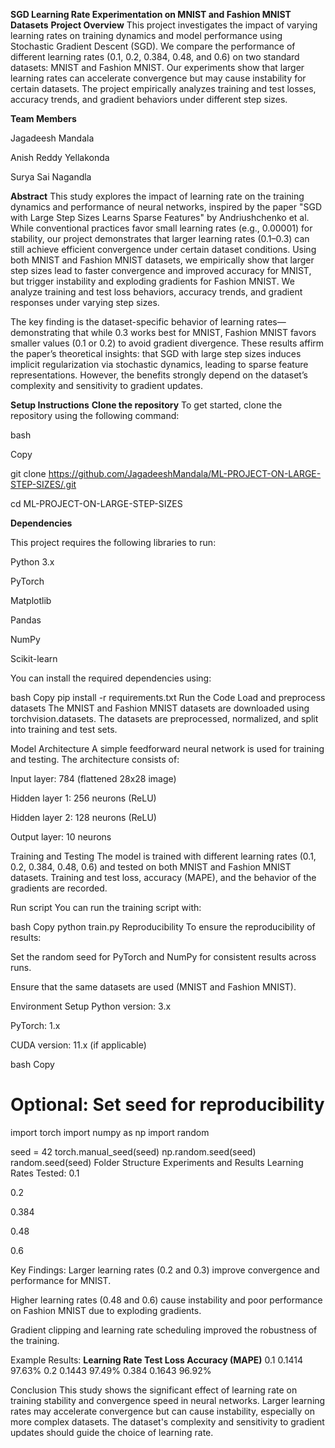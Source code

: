 **SGD Learning Rate Experimentation on MNIST and Fashion MNIST Datasets**
**Project Overview**
This project investigates the impact of varying learning rates on training dynamics and model performance using Stochastic Gradient Descent (SGD). We compare the performance of different learning rates (0.1, 0.2, 0.384, 0.48, and 0.6) on two standard datasets: MNIST and Fashion MNIST. Our experiments show that larger learning rates can accelerate convergence but may cause instability for certain datasets. The project empirically analyzes training and test losses, accuracy trends, and gradient behaviors under different step sizes.

**Team Members**

Jagadeesh Mandala

Anish Reddy Yellakonda

Surya Sai Nagandla

**Abstract**
This study explores the impact of learning rate on the training dynamics and performance of neural networks, inspired by the paper "SGD with Large Step Sizes Learns Sparse Features" by Andriushchenko et al. While conventional practices favor small learning rates (e.g., 0.00001) for stability, our project demonstrates that larger learning rates (0.1–0.3) can still achieve efficient convergence under certain dataset conditions. Using both MNIST and Fashion MNIST datasets, we empirically show that larger step sizes lead to faster convergence and improved accuracy for MNIST, but trigger instability and exploding gradients for Fashion MNIST. We analyze training and test loss behaviors, accuracy trends, and gradient responses under varying step sizes.

The key finding is the dataset-specific behavior of learning rates—demonstrating that while 0.3 works best for MNIST, Fashion MNIST favors smaller values (0.1 or 0.2) to avoid gradient divergence. These results affirm the paper’s theoretical insights: that SGD with large step sizes induces implicit regularization via stochastic dynamics, leading to sparse feature representations. However, the benefits strongly depend on the dataset’s complexity and sensitivity to gradient updates.

**Setup Instructions**
**Clone the repository**
To get started, clone the repository using the following command:

bash

Copy

git clone https://github.com/JagadeeshMandala/ML-PROJECT-ON-LARGE-STEP-SIZES/.git

cd ML-PROJECT-ON-LARGE-STEP-SIZES

**Dependencies**

This project requires the following libraries to run:

Python 3.x

PyTorch

Matplotlib

Pandas

NumPy

Scikit-learn

You can install the required dependencies using:

bash
Copy
pip install -r requirements.txt
Run the Code
Load and preprocess datasets
The MNIST and Fashion MNIST datasets are downloaded using torchvision.datasets. The datasets are preprocessed, normalized, and split into training and test sets.

Model Architecture
A simple feedforward neural network is used for training and testing. The architecture consists of:

Input layer: 784 (flattened 28x28 image)

Hidden layer 1: 256 neurons (ReLU)

Hidden layer 2: 128 neurons (ReLU)

Output layer: 10 neurons

Training and Testing
The model is trained with different learning rates (0.1, 0.2, 0.384, 0.48, 0.6) and tested on both MNIST and Fashion MNIST datasets. Training and test loss, accuracy (MAPE), and the behavior of the gradients are recorded.

Run script
You can run the training script with:

bash
Copy
python train.py
Reproducibility
To ensure the reproducibility of results:

Set the random seed for PyTorch and NumPy for consistent results across runs.

Ensure that the same datasets are used (MNIST and Fashion MNIST).

Environment Setup
Python version: 3.x

PyTorch: 1.x

CUDA version: 11.x (if applicable)

bash
Copy
# Optional: Set seed for reproducibility
import torch
import numpy as np
import random

seed = 42
torch.manual_seed(seed)
np.random.seed(seed)
random.seed(seed)
Folder Structure
Experiments and Results
Learning Rates Tested:
0.1

0.2

0.384

0.48

0.6

Key Findings:
Larger learning rates (0.2 and 0.3) improve convergence and performance for MNIST.

Higher learning rates (0.48 and 0.6) cause instability and poor performance on Fashion MNIST due to exploding gradients.

Gradient clipping and learning rate scheduling improved the robustness of the training.

Example Results:
**Learning Rate    	Test Loss	  Accuracy (MAPE)**
0.1	               0.1414	        97.63%
0.2	               0.1443	        97.49%
0.384	             0.1643	        96.92%

Conclusion
This study shows the significant effect of learning rate on training stability and convergence speed in neural networks. Larger learning rates may accelerate convergence but can cause instability, especially on more complex datasets. The dataset's complexity and sensitivity to gradient updates should guide the choice of learning rate.
